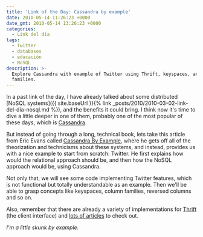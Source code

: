 ```yaml
---
title: 'Link of the Day: Cassandra by example'
date: 2010-05-14 11:26:23 +0000
date_gmt: 2010-05-14 13:26:23 +0000
categories:
  - Link del día
tags:
  - Twitter
  - databases
  - educación
  - NoSQL
description: >-
  Explore Cassandra with example of Twitter using Thrift, keyspaces, and column
  families.
---
```



In a past link of the day, I have already talked about some distributed [NoSQL systems]({{ site.baseUrl }}{% link _posts/2010/2010-03-02-link-del-dia-nosql.md %}), and the benefits it could bring. I think now it's time to dive a little deeper in one of them, probably one of the most popular of these days, which is [Cassandra](http://cassandra.apache.org/).

But instead of going through a long, technical book, lets take this article from Eric Evans called [Cassandra By Example](http://www.rackspacecloud.com/blog/2010/05/12/cassandra-by-example/), where he gets off all of the theorization and technicisms about these systems, and instead, provides us with a nice example to start from scratch: Twitter. He first explains how would the relational approach should be, and then how the NoSQL approach would be, using Cassandra.

Not only that, we will see some code implementing Twitter features, which is not functional but totally understandable as an example. Then we'll be able to grasp concepts like keyspaces, column families, reversed columns and so on.

Also, remember that there are already a variety of implementations for [Thrift](http://incubator.apache.org/thrift/) (the client interface) and [lots of articles](http://wiki.apache.org/cassandra/ArticlesAndPresentations) to check out.

_I'm a little skunk by example._
